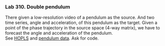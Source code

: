 ### Lab 310. Double pendulum

There given a low-resolution video of a pendulum as the source. And two time series, angle and acceleration, of this pendulum as the target. Given a point of the phase trajectory in the source space (4-way matrix), we have to forecast the angle and acceleration of the pendulum.  
See [HOPLS](https://arxiv.org/abs/1207.1230) and [pendulum data](https://www.sciencedirect.com/science/article/pii/S246806722030047X). Ask for code.